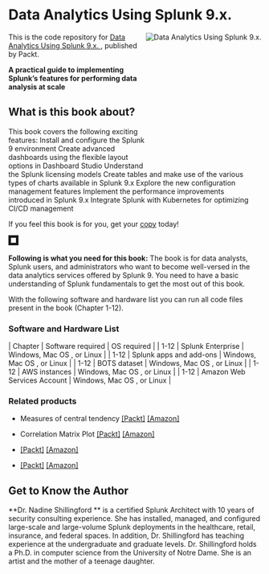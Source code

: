 # Data Analytics Using Splunk 9.x. 

<a href="https://www.amazon.in/Data-Analytics-Using-Splunk-9-x/dp/1803249412/ref=sr_1_1?keywords=Data+analytics+using+splunk+9.x&qid=1673334110&sr=8-1&utm_source=github&utm_medium=repository&utm_campaign=9781801076012"><img src="" alt="Data Analytics Using Splunk 9.x. " height="256px" align="right"></a>

This is the code repository for [Data Analytics Using Splunk 9.x. ](https://www.amazon.in/Data-Analytics-Using-Splunk-9-x/dp/1803249412/ref=sr_1_1?keywords=Data+analytics+using+splunk+9.x&qid=1673334110&sr=8-1&utm_source=github&utm_medium=repository&utm_campaign=9781801076012), published by Packt.

**A practical guide to implementing Splunk’s features for performing data analysis at scale**

## What is this book about?

This book covers the following exciting features:
Install and configure the Splunk 9 environment
Create advanced dashboards using the flexible layout options in Dashboard Studio
Understand the Splunk licensing models
Create tables and make use of the various types of charts available in Splunk 9.x
Explore the new configuration management features
Implement the performance improvements introduced in Splunk 9.x
Integrate Splunk with Kubernetes for optimizing CI/CD management

If you feel this book is for you, get your [copy](https://www.amazon.com/dp/1803249412) today!

<a href="https://www.packtpub.com/?utm_source=github&utm_medium=banner&utm_campaign=GitHubBanner"><img src="https://raw.githubusercontent.com/PacktPublishing/GitHub/master/GitHub.png" 
alt="https://www.packtpub.com/" border="5" /></a>


**Following is what you need for this book:**
The book is for data analysts, Splunk users, and administrators who want to become well-versed in the data analytics services offered by Splunk 9. You need to have a basic understanding of Splunk fundamentals to get the most out of this book.

With the following software and hardware list you can run all code files present in the book (Chapter 1-12).
### Software and Hardware List
| Chapter | Software required | OS required |
| 1-12 | Splunk Enterprise | Windows, Mac OS , or Linux  |
| 1-12 | Splunk apps and add-ons | Windows, Mac OS , or Linux  |
| 1-12 | BOTS dataset | Windows, Mac OS , or Linux  |
| 1-12 | AWS instances | Windows, Mac OS , or Linux  |
| 1-12 | Amazon Web Services Account | Windows, Mac OS , or Linux  |


### Related products
* Measures of central tendency [[Packt]](https://www.packtpub.com/product/hands-on-data-analysis-with-pandas-second-edition/9781800563452?utm_source=github&utm_medium=repository&utm_campaign=9781800563452) [[Amazon]](https://www.amazon.com/dp/1800563450)

* Correlation Matrix Plot [[Packt]](https://www.packtpub.com/product/the-data-analysis-workshop/9781839211386?utm_source=github&utm_medium=repository&utm_campaign=9781839211386) [[Amazon]](https://www.amazon.com/dp/1839211385)

*  [[Packt]]() [[Amazon]](https://www.amazon.com/dp/)

*  [[Packt]]() [[Amazon]](https://www.amazon.com/dp/)

## Get to Know the Author
**Dr. Nadine Shillingford **
is a certified Splunk Architect with 10 years of security consulting experience. She has installed, managed, and configured large-scale and large-volume Splunk deployments in the healthcare, retail, insurance, and federal spaces. In addition, Dr. Shillingford has teaching experience at the undergraduate and graduate levels. Dr. Shillingford holds a Ph.D. in computer science from the University of Notre Dame. She is an artist and the mother of a teenage daughter.




